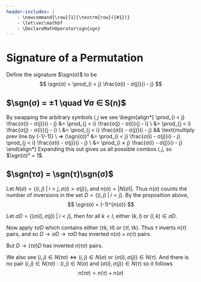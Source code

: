 ```yaml
---
header-includes: |
    - \newcommand{\row}[1]{\textrm{row}({#1})}
    - \let\vec\mathbf
    - \DeclareMathOperator\sgn{sgn}
---
```


# Signature of a Permutation

Define the signature $\sgn(σ)$ to be
$$ \sgn(σ) = \prod_{i < j} \frac{σ(i) - σ(j)}{i - j} $$

## $\sgn(σ) = ±1 \quad ∀σ ∈ S(n)$

By swapping the arbitrary symbols $i, j$ we see
\begin{align*}
\prod_{i < j} \frac{σ(i) - σ(j)}{i - j} &= \prod_{j < i} \frac{σ(j) - σ(i)}{j - i} \\
    &= \prod_{j < i} \frac{σ(j) - σ(i)}{j - i} \\
    &= \prod_{j < i} \frac{σ(i) - σ(j)}{i - j} && \text{multiply prev line by (-1/-1)} \\
⇒ (\sgn(σ))² &= \prod_{i < j} \frac{σ(i) - σ(j)}{i - j} \prod_{j < i} \frac{σ(i) - σ(j)}{i - j} \\
    &= \prod_{i ≠ j} \frac{σ(i) - σ(j)}{i - j}
\end{align*}
Expanding this out gives us all possible combos $i, j$, so $\sgn(σ)² = 1$.

## $\sgn(τσ) = \sgn(τ)\sgn(σ)$

Let $N(σ) = \{(i, j) \; | \; i < j, σ(i) > σ(j)\}$, and $n(σ) = |N(σ)|$. Thus $n(σ)$ counts the
number of inversions in the set $D = \{(i, j) \; | \; i < j \}$. By the proposition above,
$$ \sgn(σ) = (-1)^{n(σ)} $$

Let $σD = \{(σ(i), σ(j)) \; | \; i < j\}$, then for all $k < l$, either $(k, l)$ or $(l, k) ∈ σD$.

Now apply $τσD$ which contains either $(τk, τl)$ or $(τl, τk)$. Thus $τ$ inverts $n(τ)$ pairs,
and so $D → σD → τσD$ has inverted $n(σ) + n(τ)$ pairs.

But $D → (τσ)D$ has inverted $n(τσ)$ pairs.

We also see $(i, j) ∈ N(τσ) ⇔ (i, j) ∈ N(σ)$ or $(σ(i), σ(j)) ∈ N(τ)$.
And there is no pair $(i, j) ∈ N(τσ) : (i, j) ∈ N(σ)$ and $(σ(i), σ(j)) ∈ N(τ)$ so it follows
$$ n(τσ) = n(τ) + n(σ) $$


